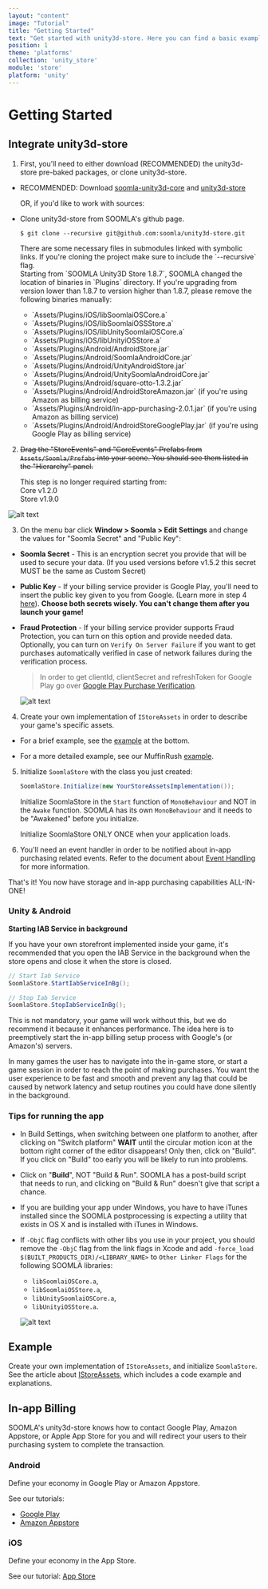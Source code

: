 ```yaml
---
layout: "content"
image: "Tutorial"
title: "Getting Started"
text: "Get started with unity3d-store. Here you can find a basic example of initialization, economy framework integration, and links to downloads and IAP setup."
position: 1
theme: 'platforms'
collection: 'unity_store'
module: 'store'
platform: 'unity'
---
```


# Getting Started

## Integrate unity3d-store

1. First, you'll need to either download (RECOMMENDED) the unity3d-store pre-baked packages, or clone unity3d-store.

  - RECOMMENDED: Download [soomla-unity3d-core](http://library.soom.la/fetch/unity3d-core/latest?cf=knowledge%20base) and [unity3d-store](http://library.soom.la/fetch/unity3d-store/latest?cf=knowledge%20base)

    OR, if you'd like to work with sources:

  - Clone unity3d-store from SOOMLA's github page.

    ```
    $ git clone --recursive git@github.com:soomla/unity3d-store.git
    ```

    <div class="info-box">There are some necessary files in submodules linked with symbolic links. If you're cloning the project make sure to include the `--recursive` flag.</div>

    <div class="info-box">Starting from `SOOMLA Unity3D Store 1.8.7`, SOOMLA changed the location of binaries in `Plugins` directory. If you're upgrading from version lower than 1.8.7 to version higher than 1.8.7, please remove the following binaries manually:
      <ul>
    			<li>`Assets/Plugins/iOS/libSoomlaiOSCore.a`</li>
    			<li>`Assets/Plugins/iOS/libSoomlaiOSSStore.a`</li>
    			<li>`Assets/Plugins/iOS/libUnitySoomlaiOSCore.a`</li>
    			<li>`Assets/Plugins/iOS/libUnityiOSStore.a`</li>
          <li>`Assets/Plugins/Android/AndroidStore.jar`</li>
          <li>`Assets/Plugins/Android/SoomlaAndroidCore.jar`</li>
          <li>`Assets/Plugins/Android/UnityAndroidStore.jar`</li>
          <li>`Assets/Plugins/Android/UnitySoomlaAndroidCore.jar`</li>
          <li>`Assets/Plugins/Android/square-otto-1.3.2.jar`</li>
          <li>`Assets/Plugins/Android/AndroidStoreAmazon.jar` (if you're using Amazon as billing service)</li>
          <li>`Assets/Plugins/Android/in-app-purchasing-2.0.1.jar` (if you're using Amazon as billing service)</li>
          <li>`Assets/Plugins/Android/AndroidStoreGooglePlay.jar` (if you're using Google Play as billing service)</li>
    	</ul>
    </div>

2. ~~Drag the "StoreEvents" and "CoreEvents" Prefabs from `Assets/Soomla/Prefabs` into your scene. You should see them listed in the "Hierarchy" panel.~~

    <div class="info-box">This step is no longer required starting from: <br>
    Core    v1.2.0 <br>
    Store   v1.9.0 </div>

  ![alt text](/img/tutorial_img/unity_getting_started/prefabs.png "Prefabs")

3. On the menu bar click **Window > Soomla > Edit Settings** and change the values for "Soomla Secret" and "Public Key":

  - **Soomla Secret** - This is an encryption secret you provide that will be used to secure your data. (If you used versions before v1.5.2 this secret MUST be the same as Custom Secret)

  - **Public Key** - If your billing service provider is Google Play, you'll need to insert the public key given to you from Google. (Learn more in step 4 [here](/android/store/Store_GooglePlayIAB)). **Choose both secrets wisely. You can't change them after you launch your game!**

  - **Fraud Protection** - If your billing service provider supports Fraud Protection, you can turn on this option and provide needed data.
    Optionally, you can turn on `Verify On Server Failure` if you want to get purchases automatically verified in case of network failures during the verification process.

    > In order to get clientId, clientSecret and refreshToken for Google Play go over [Google Play Purchase Verification](/android/store/Store_GooglePlayVerification).

    ![alt text](/img/tutorial_img/unity_getting_started/soomlaSettings.png "Soomla Settings")

4. Create your own implementation of `IStoreAssets` in order to describe your game's specific assets.

  - For a brief example, see the [example](#example) at the bottom.

  - For a more detailed example, see our MuffinRush [example](https://github.com/soomla/unity3d-store/blob/master/Soomla/Assets/Examples/MuffinRush/MuffinRushAssets.cs).

5. Initialize `SoomlaStore` with the class you just created:

    ``` cs
    SoomlaStore.Initialize(new YourStoreAssetsImplementation());
    ```

    Initialize SoomlaStore in the `Start` function of `MonoBehaviour` and NOT in the `Awake` function. SOOMLA has its own `MonoBehaviour` and it needs to be "Awakened" before you initialize.

    <div class="warning-box">Initialize SoomlaStore ONLY ONCE when your application loads.</div>

6. You'll need an event handler in order to be notified about in-app purchasing related events. Refer to the document about [Event Handling](/unity/store/Store_Events) for more information.

That's it! You now have storage and in-app purchasing capabilities ALL-IN-ONE!

### Unity & Android

**Starting IAB Service in background**

If you have your own storefront implemented inside your game, it's recommended that you open the IAB Service in the background when the store opens and close it when the store is closed.

``` cs
// Start Iab Service
SoomlaStore.StartIabServiceInBg();

// Stop Iab Service
SoomlaStore.StopIabServiceInBg();
```

This is not mandatory, your game will work without this, but we do recommend it because it enhances performance. The
idea here is to preemptively start the in-app billing setup process with Google's (or Amazon's) servers.

In many games the user has to navigate into the in-game store, or start a game session in order to reach the point of
making purchases. You want the user experience to be fast and smooth and prevent any lag that could be caused by network
latency and setup routines you could have done silently in the background.


### Tips for running the app

- In Build Settings, when switching between one platform to another, after clicking on "Switch platform" **WAIT** until the circular motion icon at the bottom right corner of the editor disappears! Only then, click on "Build". If you click on "Build" too early you will be likely to run into problems.

- Click on "**Build**", NOT "Build & Run". SOOMLA has a post-build script that needs to run, and clicking on "Build & Run" doesn't give that script a chance.

- If you are building your app under Windows, you have to have iTunes installed since the SOOMLA postprocessing is expecting a utility that exists in OS X and is installed with iTunes in Windows.

- If `-ObjC` flag conflicts with other libs you use in your project, you should remove the `-ObjC` flag from the link flags in Xcode and add `-force_load $(BUILT_PRODUCTS_DIR)/<LIBRARY_NAME>` to `Other Linker Flags` for the following SOOMLA libraries:
  * `libSoomlaiOSCore.a`,
  * `libSoomlaiOSStore.a`,
  * `libUnitySoomlaiOSCore.a`,
  * `libUnityiOSStore.a`.                                                                                                                             

  ![alt text](/img/tutorial_img/unity_debugging/switchPlatform.png "Tip")


## Example

Create your own implementation of `IStoreAssets`, and initialize `SoomlaStore`. See the article about [IStoreAssets](/unity/store/Store_IStoreAssets), which includes a code example and explanations.

## In-app Billing

SOOMLA's unity3d-store knows how to contact Google Play, Amazon Appstore, or Apple App Store for you and will redirect your users to their purchasing system to complete the transaction.

### Android

Define your economy in Google Play or Amazon Appstore.

See our tutorials:

- [Google Play](/android/store/Store_GooglePlayIAB)
- [Amazon Appstore](/android/store/Store_AmazonIAB)

### iOS

Define your economy in the App Store.

See our tutorial: [App Store](/ios/store/Store_AppStoreIAB)
